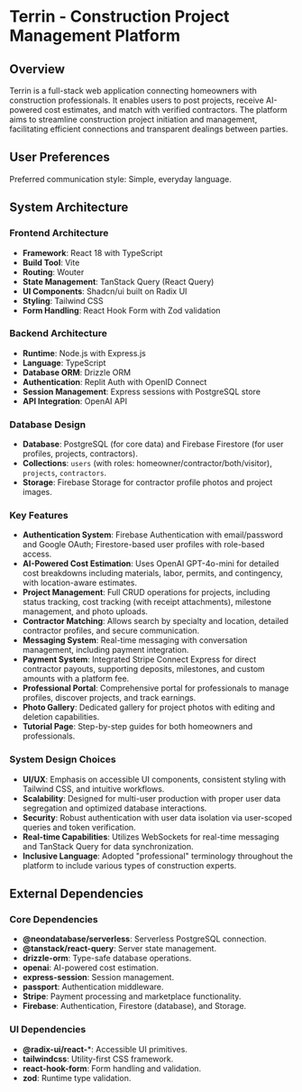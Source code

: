 # Terrin - Construction Project Management Platform

## Overview

Terrin is a full-stack web application connecting homeowners with construction professionals. It enables users to post projects, receive AI-powered cost estimates, and match with verified contractors. The platform aims to streamline construction project initiation and management, facilitating efficient connections and transparent dealings between parties.

## User Preferences

Preferred communication style: Simple, everyday language.

## System Architecture

### Frontend Architecture
- **Framework**: React 18 with TypeScript
- **Build Tool**: Vite
- **Routing**: Wouter
- **State Management**: TanStack Query (React Query)
- **UI Components**: Shadcn/ui built on Radix UI
- **Styling**: Tailwind CSS
- **Form Handling**: React Hook Form with Zod validation

### Backend Architecture
- **Runtime**: Node.js with Express.js
- **Language**: TypeScript
- **Database ORM**: Drizzle ORM
- **Authentication**: Replit Auth with OpenID Connect
- **Session Management**: Express sessions with PostgreSQL store
- **API Integration**: OpenAI API

### Database Design
- **Database**: PostgreSQL (for core data) and Firebase Firestore (for user profiles, projects, contractors).
- **Collections**: `users` (with roles: homeowner/contractor/both/visitor), `projects`, `contractors`.
- **Storage**: Firebase Storage for contractor profile photos and project images.

### Key Features
- **Authentication System**: Firebase Authentication with email/password and Google OAuth; Firestore-based user profiles with role-based access.
- **AI-Powered Cost Estimation**: Uses OpenAI GPT-4o-mini for detailed cost breakdowns including materials, labor, permits, and contingency, with location-aware estimates.
- **Project Management**: Full CRUD operations for projects, including status tracking, cost tracking (with receipt attachments), milestone management, and photo uploads.
- **Contractor Matching**: Allows search by specialty and location, detailed contractor profiles, and secure communication.
- **Messaging System**: Real-time messaging with conversation management, including payment integration.
- **Payment System**: Integrated Stripe Connect Express for direct contractor payouts, supporting deposits, milestones, and custom amounts with a platform fee.
- **Professional Portal**: Comprehensive portal for professionals to manage profiles, discover projects, and track earnings.
- **Photo Gallery**: Dedicated gallery for project photos with editing and deletion capabilities.
- **Tutorial Page**: Step-by-step guides for both homeowners and professionals.

### System Design Choices
- **UI/UX**: Emphasis on accessible UI components, consistent styling with Tailwind CSS, and intuitive workflows.
- **Scalability**: Designed for multi-user production with proper user data segregation and optimized database interactions.
- **Security**: Robust authentication with user data isolation via user-scoped queries and token verification.
- **Real-time Capabilities**: Utilizes WebSockets for real-time messaging and TanStack Query for data synchronization.
- **Inclusive Language**: Adopted "professional" terminology throughout the platform to include various types of construction experts.

## External Dependencies

### Core Dependencies
- **@neondatabase/serverless**: Serverless PostgreSQL connection.
- **@tanstack/react-query**: Server state management.
- **drizzle-orm**: Type-safe database operations.
- **openai**: AI-powered cost estimation.
- **express-session**: Session management.
- **passport**: Authentication middleware.
- **Stripe**: Payment processing and marketplace functionality.
- **Firebase**: Authentication, Firestore (database), and Storage.

### UI Dependencies
- **@radix-ui/react-***: Accessible UI primitives.
- **tailwindcss**: Utility-first CSS framework.
- **react-hook-form**: Form handling and validation.
- **zod**: Runtime type validation.